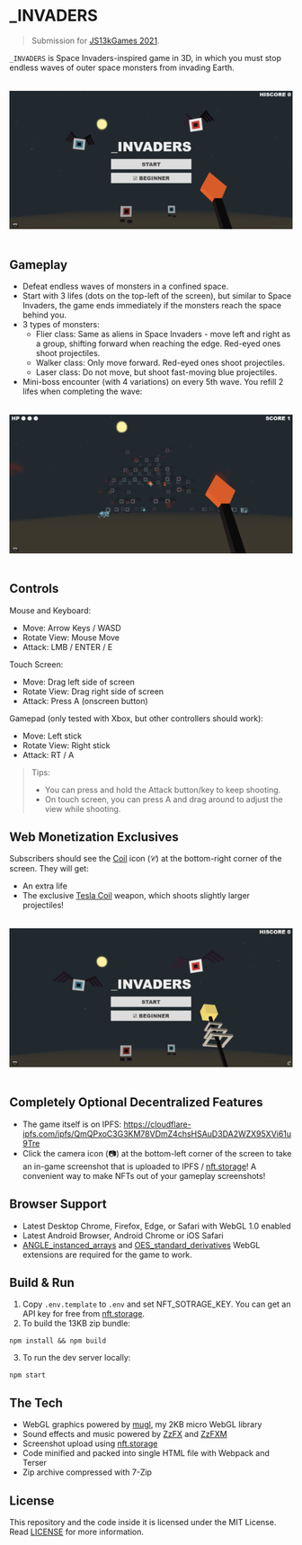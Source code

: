# _INVADERS

> Submission for [JS13kGames 2021](http://js13kgames.com/).

`_INVADERS` is Space Invaders-inspired game in 3D, in which you must stop endless waves of outer space monsters from invading Earth.

![Start Screen](screenshots/start.png)

## Gameplay
- Defeat endless waves of monsters in a confined space.
- Start with 3 lifes (dots on the top-left of the screen), but similar to Space Invaders, the game ends immediately if the monsters reach the space behind you.
- 3 types of monsters:
  - Flier class: Same as aliens in Space Invaders - move left and right as a group, shifting forward when reaching the edge. Red-eyed ones shoot projectiles.
  - Walker class: Only move forward. Red-eyed ones shoot projectiles.
  - Laser class: Do not move, but shoot fast-moving blue projectiles.
- Mini-boss encounter (with 4 variations) on every 5th wave. You refill 2 lifes when completing the wave:

![Boss Fight](screenshots/boss.png)

## Controls
Mouse and Keyboard:
- Move: Arrow Keys / WASD
- Rotate View: Mouse Move
- Attack: LMB / ENTER / E

Touch Screen:
- Move: Drag left side of screen
- Rotate View: Drag right side of screen
- Attack: Press A (onscreen button)

Gamepad (only tested with Xbox, but other controllers should work):
- Move: Left stick
- Rotate View: Right stick
- Attack: RT / A

> Tips:
> - You can press and hold the Attack button/key to keep shooting.
> - On touch screen, you can press A and drag around to adjust the view while shooting.

## Web Monetization Exclusives
Subscribers should see the [Coil](https://coil.com/) icon (𝒞) at the bottom-right corner of the screen. They will get:
- An extra life
- The exclusive [Tesla Coil](https://cnc.fandom.com/wiki/Tesla_coil_(Red_Alert_1)) weapon, which shoots slightly larger projectiles!

![Coil Weapon](screenshots/coil.png)

## Completely Optional Decentralized Features
- The game itself is on IPFS: https://cloudflare-ipfs.com/ipfs/QmQPxoC3G3KM78VDmZ4chsHSAuD3DA2WZX95XVi61u9Tre
- Click the camera icon (📷) at the bottom-left corner of the screen to take an in-game screenshot that is uploaded to IPFS / [nft.storage](https://nft.storage/)! A convenient way to make NFTs out of your gameplay screenshots!

## Browser Support
- Latest Desktop Chrome, Firefox, Edge, or Safari with WebGL 1.0 enabled
- Latest Android Browser, Android Chrome or iOS Safari
- [ANGLE_instanced_arrays](https://developer.mozilla.org/en-US/docs/Web/API/ANGLE_instanced_arrays) and [OES_standard_derivatives](https://developer.mozilla.org/en-US/docs/Web/API/OES_standard_derivatives) WebGL extensions are required for the game to work.

## Build & Run
1. Copy `.env.template` to `.env` and set NFT_SOTRAGE_KEY. You can get an API key for free from [nft.storage](https://nft.storage/).
2. To build the 13KB zip bundle:
```
npm install && npm build
```
3. To run the dev server locally:
```
npm start
```

## The Tech
- WebGL graphics powered by [mugl](https://github.com/andykswong/mugl), my 2KB micro WebGL library
- Sound effects and music powered by [ZzFX](https://github.com/KilledByAPixel/ZzFX) and [ZzFXM](https://keithclark.github.io/ZzFXM/)
- Screenshot upload using [nft.storage](https://nft.storage/)
- Code minified and packed into single HTML file with Webpack and Terser
- Zip archive compressed with 7-Zip

## License
This repository and the code inside it is licensed under the MIT License. Read [LICENSE](./LICENSE) for more information.
